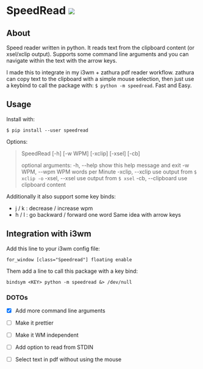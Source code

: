 # SpeedRead ![](demo.gif)

## About

Speed reader written in python. It reads text from the clipboard content (or xsel/xclip output). Supports some command line arguments and you can navigate within the text with the arrow keys.

I made this to integrate in my i3wm + zathura pdf reader workflow. zathura can copy text to the clipboard with a simple mouse selection, then just use a keybind to call the package with: `$ python -m speedread`. Fast and Easy.


## Usage

Install with:

`$ pip install --user speedread`

Options:

> SpeedRead [-h] [-w WPM] [-xclip] [-xsel] [-cb]
>
> optional arguments:
>   -h, --help         show this help message and exit
>   -w WPM, --wpm WPM  words per Minute
>   -xclip, --xclip    use output from `$ xclip -o`
>   -xsel, --xsel      use output from `$ xsel`
>   -cb, --clipboard   use clipboard content

Additionally it also support some key binds:
- j / k : decrease / increase wpm
- h / l : go backward / forward one word
Same idea with arrow keys


## Integration with i3wm

Add this line to your i3wm config file:

`for_window [class="Speedread"] floating enable`

Them add a line to call this package with a key bind:

`bindsym <KEY> python -m speedread &> /dev/null`


### DOTOs

- [x] Add more command line arguments
- [ ] Make it prettier
- [ ] Make it WM independent
- [ ] Add option to read from STDIN
- [ ] Select text in pdf without using the mouse


